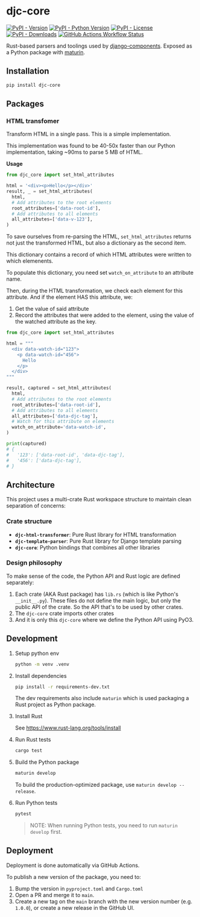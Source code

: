# djc-core

[![PyPI - Version](https://img.shields.io/pypi/v/djc-core)](https://pypi.org/project/djc-core/) [![PyPI - Python Version](https://img.shields.io/pypi/pyversions/djc-core)](https://pypi.org/project/djc-core/) [![PyPI - License](https://img.shields.io/pypi/l/djc-core)](https://github.com/django-components/djc-core/blob/master/LICENSE/) [![PyPI - Downloads](https://img.shields.io/pypi/dm/djc-core)](https://pypistats.org/packages/djc-core) [![GitHub Actions Workflow Status](https://img.shields.io/github/actions/workflow/status/django-components/djc-core/tests.yml)](https://github.com/django-components/djc-core/actions/workflows/tests.yml)

Rust-based parsers and toolings used by [django-components](https://github.com/django-components/django-components). Exposed as a Python package with [maturin](https://www.maturin.rs/).

## Installation

```sh
pip install djc-core
```

## Packages

### HTML transfomer

Transform HTML in a single pass. This is a simple implementation.

This implementation was found to be 40-50x faster than our Python implementation, taking ~90ms to parse 5 MB of HTML.

**Usage**

```python
from djc_core import set_html_attributes

html = '<div><p>Hello</p></div>'
result, _ = set_html_attributes(
  html,
  # Add attributes to the root elements
  root_attributes=['data-root-id'],
  # Add attributes to all elements
  all_attributes=['data-v-123'],
)
```

To save ourselves from re-parsing the HTML, `set_html_attributes` returns not just the transformed HTML, but also a dictionary as the second item.

This dictionary contains a record of which HTML attributes were written to which elemenents.

To populate this dictionary, you need set `watch_on_attribute` to an attribute name.

Then, during the HTML transformation, we check each element for this attribute. And if the element HAS this attribute, we:

1. Get the value of said attribute
2. Record the attributes that were added to the element, using the value of the watched attribute as the key.

```python
from djc_core import set_html_attributes

html = """
  <div data-watch-id="123">
    <p data-watch-id="456">
      Hello
    </p>
  </div>
"""

result, captured = set_html_attributes(
  html,
  # Add attributes to the root elements
  root_attributes=['data-root-id'],
  # Add attributes to all elements
  all_attributes=['data-djc-tag'],
  # Watch for this attribute on elements
  watch_on_attribute='data-watch-id',
)

print(captured)
# {
#   '123': ['data-root-id', 'data-djc-tag'],
#   '456': ['data-djc-tag'],
# }
```

## Architecture

This project uses a multi-crate Rust workspace structure to maintain clean separation of concerns:

### Crate structure

- **`djc-html-transformer`**: Pure Rust library for HTML transformation
- **`djc-template-parser`**: Pure Rust library for Django template parsing
- **`djc-core`**: Python bindings that combines all other libraries

### Design philosophy

To make sense of the code, the Python API and Rust logic are defined separately:

1. Each crate (AKA Rust package) has `lib.rs` (which is like Python's `__init__.py`). These files do not define the main logic, but only the public API of the crate. So the API that's to be used by other crates.
2. The `djc-core` crate imports other crates
3. And it is only this `djc-core` where we define the Python API using PyO3.

## Development

1. Setup python env

   ```sh
   python -m venv .venv
   ```

2. Install dependencies

   ```sh
   pip install -r requirements-dev.txt
   ```

   The dev requirements also include `maturin` which is used packaging a Rust project
   as Python package.

3. Install Rust

   See https://www.rust-lang.org/tools/install

4. Run Rust tests

   ```sh
   cargo test
   ```

5. Build the Python package

   ```sh
   maturin develop
   ```

   To build the production-optimized package, use `maturin develop --release`.

6. Run Python tests

   ```sh
   pytest
   ```

   > NOTE: When running Python tests, you need to run `maturin develop` first.

## Deployment

Deployment is done automatically via GitHub Actions.

To publish a new version of the package, you need to:

1. Bump the version in `pyproject.toml` and `Cargo.toml`
2. Open a PR and merge it to `main`.
3. Create a new tag on the `main` branch with the new version number (e.g. `1.0.0`), or create a new release in the GitHub UI.
